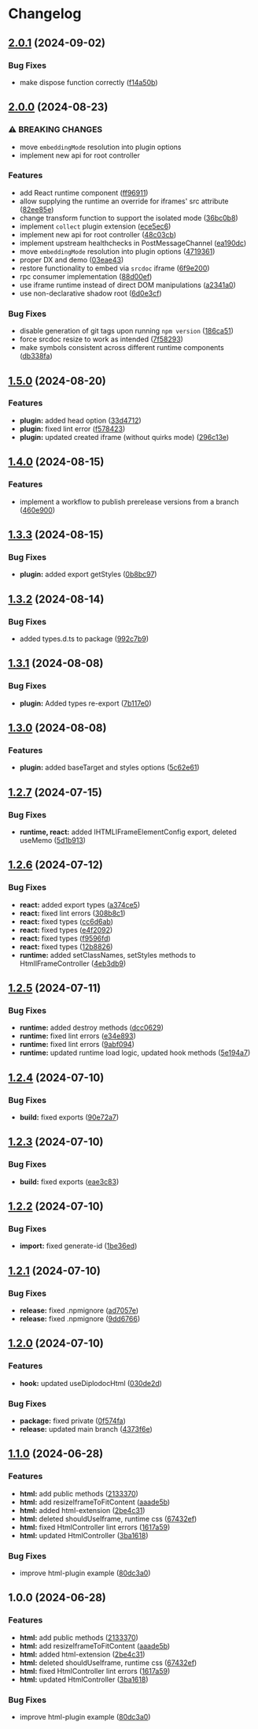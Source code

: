 # Changelog

## [2.0.1](https://github.com/diplodoc-platform/html-extension/compare/v2.0.0...v2.0.1) (2024-09-02)


### Bug Fixes

* make dispose function correctly ([f14a50b](https://github.com/diplodoc-platform/html-extension/commit/f14a50bf38f49418b4d07abc1c10467f9d0edc6f))

## [2.0.0](https://github.com/diplodoc-platform/html-extension/compare/v1.5.0...v2.0.0) (2024-08-23)


### ⚠ BREAKING CHANGES

* move `embeddingMode` resolution into plugin options
* implement new api for root controller

### Features

* add React runtime component ([ff96911](https://github.com/diplodoc-platform/html-extension/commit/ff969115f8efde431c3d3a4426bfd5d983575cd0))
* allow supplying the runtime an override for iframes' src attribute ([82ee85e](https://github.com/diplodoc-platform/html-extension/commit/82ee85e7770c2f388a10d2e285f531fe306e8c2a))
* change transform function to support the isolated mode ([36bc0b8](https://github.com/diplodoc-platform/html-extension/commit/36bc0b8306f85a6d8065a57934099b66397d8859))
* implement `collect` plugin extension ([ece5ec6](https://github.com/diplodoc-platform/html-extension/commit/ece5ec6fe7dfb75b34914781b9f99963e1cb8b4d))
* implement new api for root controller ([48c03cb](https://github.com/diplodoc-platform/html-extension/commit/48c03cbaaef9ec1fe8317f3672b6b82cfb6b1559))
* implement upstream healthchecks in PostMessageChannel ([ea190dc](https://github.com/diplodoc-platform/html-extension/commit/ea190dc8c022cd57582f3b5def2dc20cf48193f4))
* move `embeddingMode` resolution into plugin options ([4719361](https://github.com/diplodoc-platform/html-extension/commit/4719361b484bdd7adb23e0d47a4c882e81da6961))
* proper DX and demo ([03eae43](https://github.com/diplodoc-platform/html-extension/commit/03eae43154ef431176e50a227e9bbdf61a1714f5))
* restore functionality to embed via `srcdoc` iframe ([6f9e200](https://github.com/diplodoc-platform/html-extension/commit/6f9e200c75e0e643dbe883aeb0100f01f79fe72c))
* rpc consumer implementation ([88d00ef](https://github.com/diplodoc-platform/html-extension/commit/88d00ef21c27496a28310a4d87907e48636a2331))
* use iframe runtime instead of direct DOM manipulations ([a2341a0](https://github.com/diplodoc-platform/html-extension/commit/a2341a08fbfd96f75008c716872ffd0dde38dc90))
* use non-declarative shadow root ([6d0e3cf](https://github.com/diplodoc-platform/html-extension/commit/6d0e3cfb58c42a284c4353c67c1a11d5ddb53b52))


### Bug Fixes

* disable generation of git tags upon running `npm version` ([186ca51](https://github.com/diplodoc-platform/html-extension/commit/186ca514b07c439473c3e691672591ebbbcece40))
* force srcdoc resize to work as intended ([7f58293](https://github.com/diplodoc-platform/html-extension/commit/7f58293e0fa687e885a8aa3fb60c435c4fd7d50f))
* make symbols consistent across different runtime components ([db338fa](https://github.com/diplodoc-platform/html-extension/commit/db338fa7f1bdae1d535c15559cdaea3718d8c9aa))

## [1.5.0](https://github.com/diplodoc-platform/html-extension/compare/v1.4.0...v1.5.0) (2024-08-20)


### Features

* **plugin:** added head option ([33d4712](https://github.com/diplodoc-platform/html-extension/commit/33d4712c7e64532d187403b73190c2f3f0ebb31c))
* **plugin:** fixed lint error ([f578423](https://github.com/diplodoc-platform/html-extension/commit/f578423592e7cbba3ce0c7ff876b0fdbf6332eba))
* **plugin:** updated created iframe (without quirks mode) ([296c13e](https://github.com/diplodoc-platform/html-extension/commit/296c13ea5daa23fc1d8526e09b0d3350fc531ba0))

## [1.4.0](https://github.com/diplodoc-platform/html-extension/compare/v1.3.3...v1.4.0) (2024-08-15)


### Features

* implement a workflow to publish prerelease versions from a branch ([460e900](https://github.com/diplodoc-platform/html-extension/commit/460e90032a9e70768846969ea1196025273e1610))

## [1.3.3](https://github.com/diplodoc-platform/html-extension/compare/v1.3.2...v1.3.3) (2024-08-15)


### Bug Fixes

* **plugin:** added export getStyles ([0b8bc97](https://github.com/diplodoc-platform/html-extension/commit/0b8bc97a7951f37f21c11ff61f6ef70d23da17f1))

## [1.3.2](https://github.com/diplodoc-platform/html-extension/compare/v1.3.1...v1.3.2) (2024-08-14)


### Bug Fixes

* added types.d.ts to package ([992c7b9](https://github.com/diplodoc-platform/html-extension/commit/992c7b90918ed5ed1c29192a4b2aec169319d8fc))

## [1.3.1](https://github.com/diplodoc-platform/html-extension/compare/v1.3.0...v1.3.1) (2024-08-08)


### Bug Fixes

* **plugin:** Added types re-export ([7b117e0](https://github.com/diplodoc-platform/html-extension/commit/7b117e09b889814a82f1e383bb1584adc61a9d30))

## [1.3.0](https://github.com/diplodoc-platform/html-extension/compare/v1.2.7...v1.3.0) (2024-08-08)


### Features

* **plugin:** added baseTarget and styles options ([5c62e61](https://github.com/diplodoc-platform/html-extension/commit/5c62e61732374719894506f3d4b8d072f0361716))

## [1.2.7](https://github.com/diplodoc-platform/html-extension/compare/v1.2.6...v1.2.7) (2024-07-15)


### Bug Fixes

* **runtime, react:** added IHTMLIFrameElementConfig export, deleted useMemo ([5d1b913](https://github.com/diplodoc-platform/html-extension/commit/5d1b9132157696d1c7e9ef27e8d04b934d9312d1))

## [1.2.6](https://github.com/diplodoc-platform/html-extension/compare/v1.2.5...v1.2.6) (2024-07-12)


### Bug Fixes

* **react:** added export types ([a374ce5](https://github.com/diplodoc-platform/html-extension/commit/a374ce57c695991aaec0f6a932e7ad1f426e9edc))
* **react:** fixed lint errors ([308b8c1](https://github.com/diplodoc-platform/html-extension/commit/308b8c13943575d78de866bbe44aa12706d9dee7))
* **react:** fixed types ([cc6d6ab](https://github.com/diplodoc-platform/html-extension/commit/cc6d6abdb2ff063675dc70fb2836e6e13380bbaa))
* **react:** fixed types ([e4f2092](https://github.com/diplodoc-platform/html-extension/commit/e4f2092eb740b28c761c2519393f6af48ba5e30c))
* **react:** fixed types ([f9596fd](https://github.com/diplodoc-platform/html-extension/commit/f9596fd735f564fa63572e46a25b824b82331d7b))
* **react:** fixed types ([12b8826](https://github.com/diplodoc-platform/html-extension/commit/12b88268d1484ded0b1e4ee8969b1245f76d454c))
* **runtime:** added setClassNames, setStyles methods to HtmlIFrameController ([4eb3db9](https://github.com/diplodoc-platform/html-extension/commit/4eb3db99b5ae58fc48518187335bb0a0b676b342))

## [1.2.5](https://github.com/diplodoc-platform/html-extension/compare/v1.2.4...v1.2.5) (2024-07-11)


### Bug Fixes

* **runtime:** added destroy methods ([dcc0629](https://github.com/diplodoc-platform/html-extension/commit/dcc06293ca57de06bdb11153d13c176b341baa16))
* **runtime:** fixed lint errors ([e34e893](https://github.com/diplodoc-platform/html-extension/commit/e34e8937906eb0dad73e1a0d0aeb39b7668839a2))
* **runtime:** fixed lint errors ([9abf094](https://github.com/diplodoc-platform/html-extension/commit/9abf094361ba9757f14efa006e0f0b4c9f48424e))
* **runtime:** updated runtime load logic, updated hook methods ([5e194a7](https://github.com/diplodoc-platform/html-extension/commit/5e194a7596cd6b7475fceff48ca5563f6c137149))

## [1.2.4](https://github.com/diplodoc-platform/html-extension/compare/v1.2.3...v1.2.4) (2024-07-10)


### Bug Fixes

* **build:** fixed exports ([90e72a7](https://github.com/diplodoc-platform/html-extension/commit/90e72a7318c1c79dd7f7eacd4398a9a61082c4fe))

## [1.2.3](https://github.com/diplodoc-platform/html-extension/compare/v1.2.2...v1.2.3) (2024-07-10)


### Bug Fixes

* **build:** fixed exports ([eae3c83](https://github.com/diplodoc-platform/html-extension/commit/eae3c8319d26ec24ef9dbd87912dbeea5ee0cf2f))

## [1.2.2](https://github.com/diplodoc-platform/html-extension/compare/v1.2.1...v1.2.2) (2024-07-10)


### Bug Fixes

* **import:** fixed generate-id ([1be36ed](https://github.com/diplodoc-platform/html-extension/commit/1be36edf5562d293bff226f91218bd44bdfd1276))

## [1.2.1](https://github.com/diplodoc-platform/html-extension/compare/v1.2.0...v1.2.1) (2024-07-10)


### Bug Fixes

* **release:** fixed .npmignore ([ad7057e](https://github.com/diplodoc-platform/html-extension/commit/ad7057e635026d9619ff9182b6d6e9ce136d53cf))
* **release:** fixed .npmignore ([9dd6766](https://github.com/diplodoc-platform/html-extension/commit/9dd676633a80f0aec97ee02157271e09dd366542))

## [1.2.0](https://github.com/diplodoc-platform/html-extension/compare/v1.1.0...v1.2.0) (2024-07-10)


### Features

* **hook:** updated useDiplodocHtml ([030de2d](https://github.com/diplodoc-platform/html-extension/commit/030de2dcb8fe0aa2f054f0160f07d05a22ae86c8))


### Bug Fixes

* **package:** fixed private ([0f574fa](https://github.com/diplodoc-platform/html-extension/commit/0f574faeb340491703ad3a33103850051983a1e8))
* **release:** updated main branch ([4373f6e](https://github.com/diplodoc-platform/html-extension/commit/4373f6e875e369859898b211799dd165f94281ef))

## [1.1.0](https://github.com/diplodoc-platform/html-extension/compare/v1.0.0...v1.1.0) (2024-06-28)


### Features

* **html:** add public methods ([2133370](https://github.com/diplodoc-platform/html-extension/commit/2133370abf5576625a2bef3904b472c7b9ae86ec))
* **html:** add resizeIframeToFitContent ([aaade5b](https://github.com/diplodoc-platform/html-extension/commit/aaade5b9f4b59e7fd81b6b761e764433b396428f))
* **html:** added html-extension ([2be4c31](https://github.com/diplodoc-platform/html-extension/commit/2be4c3182901ccb36e87fc2f9225b4bb2a38b7e7))
* **html:** deleted shouldUseIframe, runtime css ([67432ef](https://github.com/diplodoc-platform/html-extension/commit/67432ef4b3cf439320689863c3d540f2daf5651d))
* **html:** fixed HtmlController lint errors ([1617a59](https://github.com/diplodoc-platform/html-extension/commit/1617a59626e463a09a1ac9fa3bc3953ed7999665))
* **html:** updated HtmlController ([3ba1618](https://github.com/diplodoc-platform/html-extension/commit/3ba16188bf3fcb1752a3980eb2a81ac7f62d8086))


### Bug Fixes

* improve html-plugin example ([80dc3a0](https://github.com/diplodoc-platform/html-extension/commit/80dc3a0bb36b5356f8ba7a5f577c74718865de5d))

## 1.0.0 (2024-06-28)


### Features

* **html:** add public methods ([2133370](https://github.com/diplodoc-platform/html-extension/commit/2133370abf5576625a2bef3904b472c7b9ae86ec))
* **html:** add resizeIframeToFitContent ([aaade5b](https://github.com/diplodoc-platform/html-extension/commit/aaade5b9f4b59e7fd81b6b761e764433b396428f))
* **html:** added html-extension ([2be4c31](https://github.com/diplodoc-platform/html-extension/commit/2be4c3182901ccb36e87fc2f9225b4bb2a38b7e7))
* **html:** deleted shouldUseIframe, runtime css ([67432ef](https://github.com/diplodoc-platform/html-extension/commit/67432ef4b3cf439320689863c3d540f2daf5651d))
* **html:** fixed HtmlController lint errors ([1617a59](https://github.com/diplodoc-platform/html-extension/commit/1617a59626e463a09a1ac9fa3bc3953ed7999665))
* **html:** updated HtmlController ([3ba1618](https://github.com/diplodoc-platform/html-extension/commit/3ba16188bf3fcb1752a3980eb2a81ac7f62d8086))


### Bug Fixes

* improve html-plugin example ([80dc3a0](https://github.com/diplodoc-platform/html-extension/commit/80dc3a0bb36b5356f8ba7a5f577c74718865de5d))
